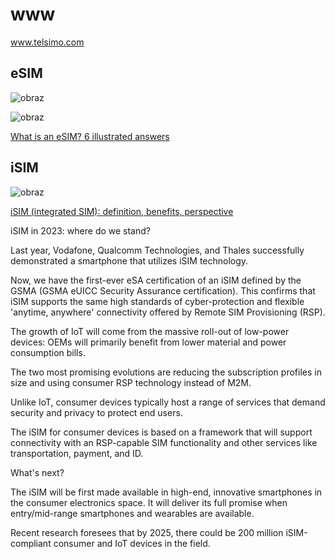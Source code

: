 # www
www.telsimo.com

## eSIM

![obraz](https://github.com/user-attachments/assets/655ac830-4f03-4128-b04c-01205137609a)




![obraz](https://github.com/user-attachments/assets/b7b2f296-0ebe-44c9-ab78-b663970c4d90)

[What is an eSIM? 6 illustrated answers ](https://www.thalesgroup.com/en/markets/digital-identity-and-security/mobile/connectivity/esim/what-is-an-esim)


## iSIM

![obraz](https://github.com/user-attachments/assets/272877dd-ae5f-4f20-8c16-ff2e999d627f)


[iSIM (integrated SIM): definition, benefits, perspective](https://www.thalesgroup.com/en/markets/digital-identity-and-security/mobile/connectivity/isim)


iSIM in 2023: where do we stand?

Last year, Vodafone, Qualcomm Technologies, and Thales successfully demonstrated a smartphone that utilizes iSIM technology. 

Now, we have the first-ever eSA certification of an iSIM defined by the GSMA (GSMA eUICC Security Assurance certification). This confirms that iSIM supports the same high standards of cyber-protection and flexible 'anytime, anywhere' connectivity offered by Remote SIM Provisioning (RSP).

The growth of IoT will come from the massive roll-out of low-power devices: OEMs will primarily benefit from lower material and power consumption bills.

The two most promising evolutions are reducing the subscription profiles in size and using consumer RSP technology instead of M2M.

Unlike IoT, consumer devices typically host a range of services that demand security and privacy to protect end users.

The iSIM for consumer devices is based on a framework that will support connectivity with an RSP-capable SIM functionality and other services like transportation, payment, and ID.

What's next?

The iSIM will be first made available in high-end, innovative smartphones in the consumer electronics space. It will deliver its full promise when entry/mid-range smartphones and wearables are available.

Recent research foresees that by 2025, there could be 200 million iSIM-compliant consumer and IoT devices in the field.

